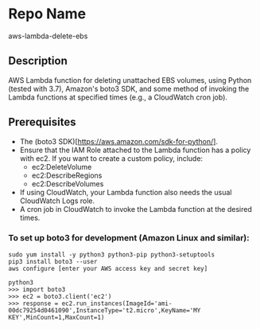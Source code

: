 Repo Name
=========
aws-lambda-delete-ebs

Description
---------------
AWS Lambda function for deleting unattached EBS volumes, using Python (tested with 3.7), Amazon's boto3 SDK, and some method of invoking the Lambda functions at specified times (e.g., a CloudWatch cron job).

Prerequisites
---------------
* The (boto3 SDK)[https://aws.amazon.com/sdk-for-python/].
* Ensure that the IAM Role attached to the Lambda function has a policy with ec2. If you want to create a custom policy, include:
   + ec2:DeleteVolume
   + ec2:DescribeRegions
   + ec2:DescribeVolumes
* If using CloudWatch, your Lambda function also needs the usual CloudWatch Logs role.
* A cron job in CloudWatch to invoke the Lambda function at the desired times.

### To set up boto3 for development (Amazon Linux and similar):
```
sudo yum install -y python3 python3-pip python3-setuptools
pip3 install boto3 --user
aws configure [enter your AWS access key and secret key]

python3
>>> import boto3
>>> ec2 = boto3.client('ec2')
>>> response = ec2.run_instances(ImageId='ami-00dc79254d0461090',InstanceType='t2.micro',KeyName='MY KEY',MinCount=1,MaxCount=1)
```